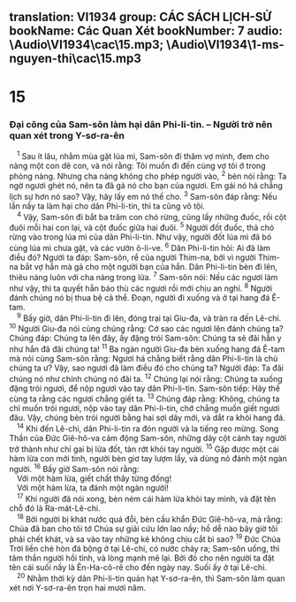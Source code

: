 translation: VI1934
group: CÁC SÁCH LỊCH-SỬ
bookName: Các Quan Xét 
bookNumber: 7
audio: \Audio\VI1934\cac\15.mp3; \Audio\VI1934\1-ms-nguyen-thi\cac\15.mp3
-------

<div class="title"><h1>15</h1><h3>Đại công của Sam-sôn làm hại dân Phi-li-tin. – Người trở nên quan xét trong Y-sơ-ra-ên</h3></div>
<span class="verse cac_15_1"> <sup>1</sup> Sau ít lâu, nhằm mùa gặt lúa mì, Sam-sôn đi thăm vợ mình, đem cho nàng một con dê con, và nói rằng: Tôi muốn đi đến cùng vợ tôi ở trong phòng nàng. Nhưng cha nàng không cho phép người vào, </span>
<span class="verse cac_15_2"><sup>2</sup> bèn nói rằng: Ta ngờ ngươi ghét nó, nên ta đã gả nó cho bạn của ngươi. Em gái nó há chẳng lịch sự hơn nó sao? Vậy, hãy lấy em nó thế cho. </span>
<span class="verse cac_15_3"><sup>3</sup> Sam-sôn đáp rằng: Nếu lần nầy ta làm hại cho dân Phi-li-tin, thì ta cũng vô tội. <br/></span>
<span class="verse cac_15_4"> <sup>4</sup> Vậy, Sam-sôn đi bắt ba trăm con chó rừng, cũng lấy những đuốc, rồi cột đuôi mỗi hai con lại, và cột đuốc giữa hai đuôi. </span>
<span class="verse cac_15_5"><sup>5</sup> Người đốt đuốc, thả chó rừng vào trong lúa mì của dân Phi-li-tin. Như vậy, người đốt lúa mì đã bó cùng lúa mì chưa gặt, và các vườn ô-li-ve. </span>
<span class="verse cac_15_6"><sup>6</sup> Dân Phi-li-tin hỏi: Ai đã làm điều đó? Người ta đáp: Sam-sôn, rể của người Thim-na, bởi vì người Thim-na bắt vợ hắn mà gả cho một người bạn của hắn. Dân Phi-li-tin bèn đi lên, thiêu nàng luôn với cha nàng trong lửa. </span>
<span class="verse cac_15_7"><sup>7</sup> Sam-sôn nói: Nếu các ngươi làm như vậy, thì ta quyết hẳn báo thù các ngươi rồi mới chịu an nghỉ. </span>
<span class="verse cac_15_8"><sup>8</sup> Người đánh chúng nó bị thua bệ cả thể. Đoạn, người đi xuống và ở tại hang đá Ê-tam. <br/></span>
<span class="verse cac_15_9"> <sup>9</sup> Bấy giờ, dân Phi-li-tin đi lên, đóng trại tại Giu-đa, và tràn ra đến Lê-chi. </span>
<span class="verse cac_15_10"><sup>10</sup> Người Giu-đa nói cùng chúng rằng: Cớ sao các ngươi lên đánh chúng ta? Chúng đáp: Chúng ta lên đây, ấy đặng trói Sam-sôn: Chúng ta sẽ đãi hắn y như hắn đã đãi chúng ta! </span>
<span class="verse cac_15_11"><sup>11</sup> Ba ngàn người Giu-đa bèn xuống hang đá Ê-tam mà nói cùng Sam-sôn rằng: Ngươi há chẳng biết rằng dân Phi-li-tin là chủ chúng ta ư? Vậy, sao ngươi đã làm điều đó cho chúng ta? Người đáp: Ta đãi chúng nó như chính chúng nó đãi ta. </span>
<span class="verse cac_15_12"><sup>12</sup> Chúng lại nói rằng: Chúng ta xuống đặng trói ngươi, để nộp ngươi vào tay dân Phi-li-tin. Sam-sôn tiếp: Hãy thề cùng ta rằng các ngươi chẳng giết ta. </span>
<span class="verse cac_15_13"><sup>13</sup> Chúng đáp rằng: Không, chúng ta chỉ muốn trói ngươi, nộp vào tay dân Phi-li-tin, chớ chẳng muốn giết ngươi đâu. Vậy, chúng bèn trói người bằng hai sợi dây mới, và dắt ra khỏi hang đá. <br/></span>
<span class="verse cac_15_14"> <sup>14</sup> Khi đến Lê-chi, dân Phi-li-tin ra đón người và la tiếng reo mừng. Song Thần của Đức Giê-hô-va cảm động Sam-sôn, những dây cột cánh tay người trở thành như chỉ gai bị lửa đốt, tàn rớt khỏi tay người. </span>
<span class="verse cac_15_15"><sup>15</sup> Gặp được một cái hàm lừa con mới tinh, người bèn giơ tay lượm lấy, và dùng nó đánh một ngàn người. </span>
<span class="verse cac_15_16"><sup>16</sup> Bấy giờ Sam-sôn nói rằng: <br/> Với một hàm lừa, giết chất thây từng đống! <br/> Với một hàm lừa, ta đánh một ngàn người! <br/></span>
<span class="verse cac_15_17"> <sup>17</sup> Khi người đã nói xong, bèn ném cái hàm lừa khỏi tay mình, và đặt tên chỗ đó là Ra-mát-Lê-chi. <br/></span>
<span class="verse cac_15_18"> <sup>18</sup> Bởi người bị khát nước quá đỗi, bèn cầu khẩn Đức Giê-hô-va, mà rằng: Chúa đã ban cho tôi tớ Chúa sự giải cứu lớn lao nầy; hồ dễ nào bây giờ tôi phải chết khát, và sa vào tay những kẻ không chịu cắt bì sao? </span>
<span class="verse cac_15_19"><sup>19</sup> Đức Chúa Trời liền chẻ hòn đá bộng ở tại Lê-chi, có nước chảy ra; Sam-sôn uống, thì tâm thần người hồi tỉnh, và lòng mạnh mẽ lại. Bởi đó cho nên người ta đặt tên cái suối nầy là Ên-Ha-cô-rê cho đến ngày nay. Suối ấy ở tại Lê-chi. <br/></span>
<span class="verse cac_15_20"> <sup>20</sup> Nhằm thời kỳ dân Phi-li-tin quản hạt Y-sơ-ra-ên, thì Sam-sôn làm quan xét nơi Y-sơ-ra-ên trọn hai mươi năm. <br/></span>

